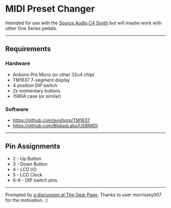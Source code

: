 # MIDI Preset Changer

Intended for use with the [Source Audio C4 Synth](https://www.sourceaudio.net/c4_synth.html) but will maybe work with other One Series pedals.

---

## Requirements

### Hardware

- Arduino Pro Micro (or other 32u4 chip)
- TM1637 7-segment display
- 4 position DIP switch
- 2x momentary buttons
- 1590A case (or similar)

### Software

- https://github.com/avishorp/TM1637
- https://github.com/BlokasLabs/USBMIDI

---

## Pin Assignments

- 2 - Up Button
- 3 - Down Button
- 4 - LCD I/O
- 5 - LCD Clock
- 6-9 - DIP switch pins

---

Prompted by [a discussion at The Gear Page](https://www.thegearpage.net/board/index.php?threads/source-audio-c4-homebrew-arduino-midi-controller.2078129). Thanks to user morrissey007 for the motivation. :)
